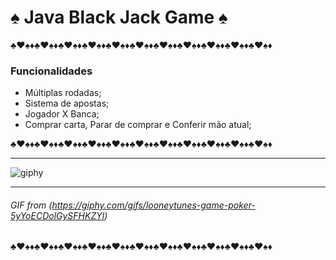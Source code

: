 # ♠ Java Black Jack Game ♠

♣♥♠♦♣♥♠♦♣♥♠♦♣♥♠♦♣♥♠♦♣♥♠♦♣♥♠♦♣♥♠♦♣♥♠♦♣♥♠♦♣♥♠♦
### Funcionalidades
- Múltiplas rodadas;
- Sistema de apostas;
- Jogador X Banca;
- Comprar carta, Parar de comprar e Conferir mão atual;

♣♥♠♦♣♥♠♦♣♥♠♦♣♥♠♦♣♥♠♦♣♥♠♦♣♥♠♦♣♥♠♦♣♥♠♦♣♥♠♦♣♥♠♦

<hr>

![giphy](https://github.com/user-attachments/assets/ccdc8879-fdf6-4955-81b4-071094178455)

<hr>

###### GIF from (https://giphy.com/gifs/looneytunes-game-poker-5yYoECDolGySFHKZYl)

♣♥♠♦♣♥♠♦♣♥♠♦♣♥♠♦♣♥♠♦♣♥♠♦♣♥♠♦♣♥♠♦♣♥♠♦♣♥♠♦♣♥♠♦
